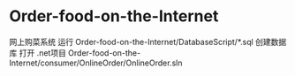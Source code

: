 # Order-food-on-the-Internet
网上购菜系统
运行 Order-food-on-the-Internet/DatabaseScript/*.sql
创建数据库
打开 .net项目 Order-food-on-the-Internet/consumer/OnlineOrder/OnlineOrder.sln
